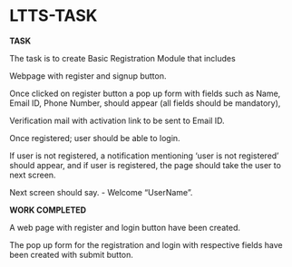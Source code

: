 # LTTS-TASK
**TASK**

The task is to create  Basic Registration Module that includes

Webpage with register and signup button.

Once clicked on register button a pop up form with fields such as Name, Email ID, Phone Number, should appear (all fields should be mandatory),

Verification mail with activation link to be sent to Email ID.

Once registered; user should be able to login.

If user is not registered, a notification mentioning ‘user is not registered’ should appear, and if user is registered, the page should take the user to next screen.

Next screen should say. - Welcome “UserName”.

**WORK COMPLETED**

A web page with register and login button have been created.

The pop up form for the registration and login with respective fields have been created with submit button.
